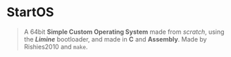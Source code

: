 # StartOS

> A 64bit **Simple Custom Operating System** made from _scratch_, using the ***Limine*** bootloader, and made in **C** and **Assembly**.
> Made by Rishies2010 and `make`.
